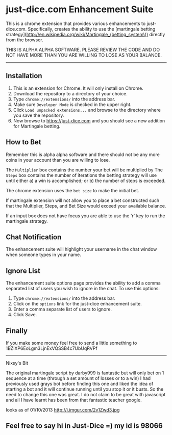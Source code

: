 just-dice.com Enhancement Suite
========================

This is a chrome extension that provides various enhancements to just-dice.com. Specifically, creates the ability to use the [martingale betting strategy](http://en.wikipedia.org/wiki/Martingale_(betting_system\)) directly from the browser.

THIS IS ALPHA ALPHA SOFTWARE. PLEASE REVIEW THE CODE AND DO NOT HAVE MORE THAN YOU ARE WILLING TO LOSE AS YOUR BALANCE.

------------
Installation
------------

1. This is an extension for Chrome. It will only install on Chrome.
2. Download the repository to a directory of your choice.
2. Type `chrome://extensions/` into the address bar.
3. Make sure `Developer Mode` is checked in the upper right.
4. Click `Load unpacked extensions...` and browse to the directory where you save the repository.
5. Now browse to https://just-dice.com and you should see a new addition for Martingale betting.


How to Bet
----------
Remember this is alpha alpha software and there should not be any more coins in your account than you are willing to lose.

The `Multiplier` box contains the number your bet will be multiplied by 
The `Steps` box contains the number of iterations the betting strategy will use until either a) a win is accomplished; or b) the number of steps is exceeded.

The chrome extension uses the `bet size` to make the initial bet.

If martingale extension will not allow you to place a bet constructed such that the Multiplier, Steps, and Bet Size would exceed your available balance.

If an input box does not have focus you are able to use the 'r' key to run the martingale strategy.

Chat Notification
-----------
The enhancement suite will highlight your username in the chat window when someone types in your name.

Ignore List
-----------
The enhancement suite options page provides the ability to add a comma separated list of users you wish to ignore in the chat. To use this options:

1. Type `chrome://extensions/` into the address bar.
2. Click on the `options` link for the just-dice enhancement suite.
3. Enter a comma separate list of users to ignore.
4. Click Save.

Finally
-------
If you make some money feel free to send a little something to 1BZiXP6EoLgm3LjnExVQSSB4c7UbUqRVPf

------------
Nixsy's Bit

The original martingale script by darby999 is fantastic but will only bet on 1 sequence at a time (through a set amount of losses or to a win)
I had previously used grays bot before finding this one and liked the idea of starting a bot and it will continue running until you stop it or it busts.
So the need to change this one was great. I do not claim to be great with javascript and all I have learnt has been from that fantastic teacher google.

looks as of 01/10/2013
http://i.imgur.com/2v1Zwd3.jpg

Feel free to say hi in Just-Dice =) my id is 98066
------------
